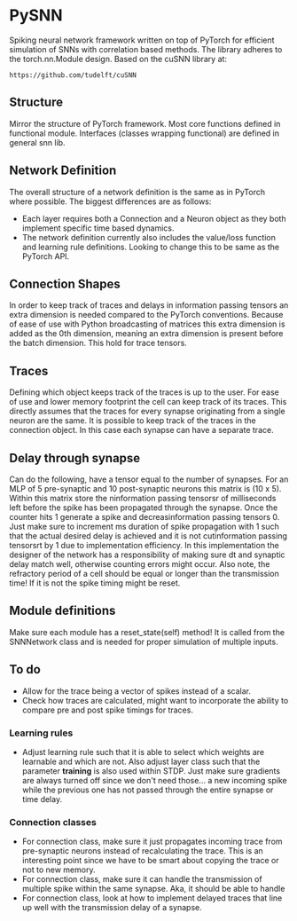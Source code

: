 # __PySNN__

Spiking neural network framework written on top of PyTorch for efficient simulation of SNNs with correlation based methods. The library adheres to the torch.nn.Module design.
Based on the cuSNN library at:

    https://github.com/tudelft/cuSNN

## __Structure__

Mirror the structure of PyTorch framework. Most core functions defined in functional module. Interfaces (classes wrapping functional) are defined in general snn lib.

## __Network Definition__

The overall structure of a network definition is the same as in PyTorch where possible. The biggest differences are as follows:

- Each layer requires both a Connection and a Neuron object as they both implement specific time based dynamics.
- The network definition currently also includes the value/loss function and learning rule definitions. Looking to change this to be same as
  the PyTorch API.

## __Connection Shapes__

In order to keep track of traces and delays in information passing tensors an extra dimension is needed compared to the PyTorch conventions. Because of ease of use with Python broadcasting of matrices this extra dimension is added as the 0th dimension, meaning an extra dimension is present before the batch dimension. This hold for trace tensors.

## __Traces__

Defining which object keeps track of the traces is up to the user. For ease of use and lower memory footprint the cell can keep track of its
traces. This directly assumes that the traces for every synapse originating from a single neuron are the same. It is possible to keep track
of the traces in the connection object. In this case each synapse can have a separate trace.

## __Delay through synapse__

Can do the following, have a tensor equal to the number of synapses. For an MLP of 5 pre-synaptic and 10 post-synaptic neurons this matrix
is (10 x 5). Within this matrix store the ninformation passing tensorsr of milliseconds left before the spike has been propagated through the synapse. Once the
counter hits 1 generate a spike and decreasinformation passing tensors 0. Just make sure to increment ms duration of spike propagation with 1 such that the actual
desired delay is achieved and it is not cutinformation passing tensorsrt by 1 due to implementation efficiency. In this implementation the designer of the network
has a responsibility of making sure dt and synaptic delay match well, otherwise counting errors might occur. Also note, the refractory
period of a cell should be equal or longer than the transmission time! If it is not the spike timing might be reset.

## __Module definitions__

Make sure each module has a reset_state(self) method! It is called from the SNNNetwork class and is needed for proper simulation of multiple
inputs.

## __To do__

- Allow for the trace being a vector of spikes instead of a scalar.
- Check how traces are calculated, might want to incorporate the ability to compare pre and post spike timings for traces.

### __Learning rules__

- Adjust learning rule such that it is able to select which weights are learnable and which are not. Also adjust layer class such that the parameter __training__ is also used within STDP. Just make sure gradients are always turned off since we don't need those... a new incoming spike while the previous one has not passed through the entire synapse or time delay.

### __Connection classes__

- For connection class, make sure it just propagates incoming trace from pre-synaptic neurons instead of recalculating the trace. This is an interesting point since we have to be smart about copying the trace or not to new memory.
- For connection class, make sure it can handle the transmission of multiple spike within the same synapse. Aka, it should be able to handle
- For connection class, look at how to implement delayed traces that line up well with the transmission delay of a synapse.
